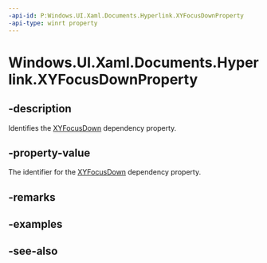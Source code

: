 ```yaml
---
-api-id: P:Windows.UI.Xaml.Documents.Hyperlink.XYFocusDownProperty
-api-type: winrt property
---
```


<!-- Property syntax
public Windows.UI.Xaml.DependencyProperty XYFocusDownProperty { get; }
-->

# Windows.UI.Xaml.Documents.Hyperlink.XYFocusDownProperty

## -description
Identifies the [XYFocusDown](hyperlink_xyfocusdown.md) dependency property.



## -property-value
The identifier for the [XYFocusDown](hyperlink_xyfocusdown.md) dependency property.

## -remarks

## -examples

## -see-also
